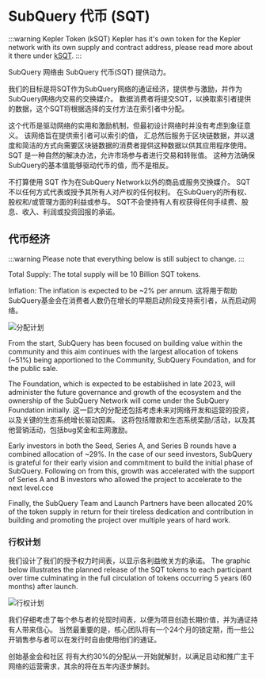 # SubQuery 代币 (SQT)

:::warning Kepler Token (kSQT) Kepler has it's own token for the Kepler network with its own supply and contract address, please read more about it there under [kSQT](./kepler/ksqt.md). :::

SubQuery 网络由 SubQuery 代币(SQT) 提供动力。

我们的目标是将SQT作为SubQuery网络的通证经济，提供参与激励，并作为SubQuery网络内交易的交换媒介。 数据消费者将提交SQT，以换取索引者提供的数据，这个SQT将根据选择的支付方法在索引者中分配。

这个代币是驱动网络的实用和激励机制，但最初设计网络时并没有考虑到象征意义。 该网络旨在提供索引者可以索引的值， 汇总然后服务于区块链数据，并以速度和简洁的方式向需要区块链数据的消费者提供这种数据以供其应用程序使用。 SQT 是一种自然的解决办法，允许市场参与者进行交易和转账值。 这种方法确保SubQuery的基本值能够驱动代币的值，而不是相反。

不打算使用 SQT 作为在SubQuery Network以外的商品或服务交换媒介。 SQT 不以任何方式代表或授予其所有人对产权的任何权利。 在SubQuery的所有权、股权和/或管理方面的利益或参与。 SQT不会使持有人有权获得任何手续费、股息、收入、利润或投资回报的承诺。

## 代币经济

:::warning
Please note that everything below is still subject to change.
:::

Total Supply: The total supply will be 10 Billion SQT tokens.

Inflation: The inflation is expected to be ~2% per annum. 这将用于帮助SubQuery基金会在消费者人数仍在增长的早期启动阶段支持索引者，从而启动网络。

![分配计划](/assets/img/token_allocation.png)

From the start, SubQuery has been focused on building value within the community and this aim continues with the largest allocation of tokens (~51%) being apportioned to the Community, SubQuery Foundation, and for the public sale.

The Foundation, which is expected to be established in late 2023, will administer the future governance and growth of the ecosystem and the ownership of the SubQuery Network will come under the SubQuery Foundation initially. 这一巨大的分配还包括考虑未来对网络开发和运营的投资，以及关键的生态系统增长驱动因素。 这将包括赠款和生态系统奖励/活动，以及其他营销活动，包括bug奖金和主网激励。

Early investors in both the Seed, Series A, and Series B rounds have a combined allocation of ~29%. In the case of our seed investors, SubQuery is grateful for their early vision and commitment to build the initial phase of SubQuery. Following on from this, growth was accelerated with the support of Series A and B investors who allowed the project to accelerate to the next level.cce

Finally, the SubQuery Team and Launch Partners have been allocated 20% of the token supply in return for their tireless dedication and contribution in building and promoting the project over multiple years of hard work.

### 行权计划

我们设计了我们的授予权力时间表，以显示各利益攸关方的承诺。 The graphic below illustrates the planned release of the SQT tokens to each participant over time culminating in the full circulation of tokens occurring 5 years (60 months) after launch.

![行权计划](/assets/img/vesting_schedule.png)

我们仔细考虑了每个参与者的兑现时间表，以便为项目创造长期价值，并为通证持有人带来信心。 当然最重要的是，核心团队将有一个24个月的锁定期，而一些公开销售参与者可以在发行时自由使用他们的通证。

创始基金会和社区 将有大约30%的分配从一开始就解封，以满足启动和推广主干网络的运营需求，其余的将在五年内逐步解封。
